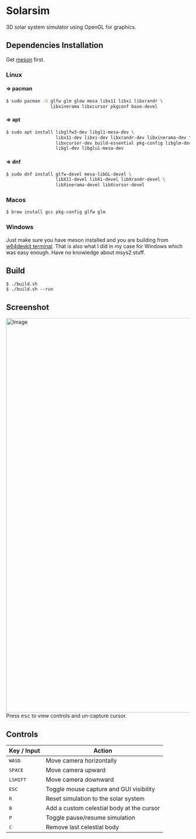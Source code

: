 # Solarsim

3D solar system simulator using OpenGL for graphics.

## Dependencies Installation

Get [meson](https://mesonbuild.com/Getting-meson.html) first.

### Linux

#### => pacman

```bash
$ sudo pacman -S glfw glm glew mesa libx11 libxi libxrandr \
                 libxinerama libxcursor pkgconf base-devel
```

#### => apt

```bash
$ sudo apt install libglfw3-dev libgl1-mesa-dev \
                   libx11-dev libxi-dev libxrandr-dev libxinerama-dev \
                   libxcursor-dev build-essential pkg-config libglm-dev \
                   libgl-dev libglu1-mesa-dev
```

#### => dnf

```bash
$ sudo dnf install glfw-devel mesa-libGL-devel \
                   libX11-devel libXi-devel libXrandr-devel \
                   libXinerama-devel libXcursor-devel
```

### Macos

```bash
$ brew install gcc pkg-config glfw glm
```

### Windows

Just make sure you have meson installed and you are building from [w64devkit terminal](https://github.com/DrShahinstein/solarsim/tree/main/glfw/lib-mingw).
That is also what I did in my case for Windows which was easy enough. Have no knowledge about msys2 stuff.

## Build

```
$ ./build.sh
$ ./build.sh --run
```

## Screenshot

<img width="1920" height="1078" alt="Image" src="https://github.com/user-attachments/assets/5d307a4b-d7f8-40eb-bd14-91ce7dbe9ee6" />
<br/>
Press <kbd>esc</kbd> to view controls and un-capture cursor.

## Controls

| Key / Input       | Action                                    |
| ----------------- | ----------------------------------------- |
| <kbd>WASD</kbd>   | Move camera horizontally                  |
| <kbd>SPACE</kbd>  | Move camera upward                        |
| <kbd>LSHIFT</kbd> | Move camera downward                      |
| <kbd>ESC</kbd>    | Toggle mouse capture and GUI visibility   |
| <kbd>R</kbd>      | Reset simulation to the solar system      |
| <kbd>B</kbd>      | Add a custom celestial body at the cursor |
| <kbd>P</kbd>      | Toggle pause/resume simulation            |
| <kbd>C</kbd>      | Remove last celestial body                |
